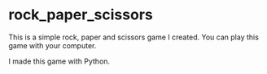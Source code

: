 # rock_paper_scissors
This is a simple rock, paper and scissors game I created. You can play this game with your computer.

I made this game with Python.
